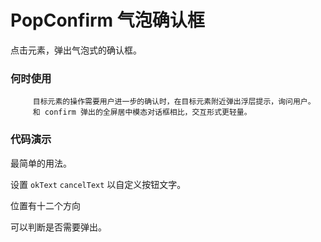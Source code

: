 
# PopConfirm 气泡确认框
 点击元素，弹出气泡式的确认框。
### 何时使用
 
         目标元素的操作需要用户进一步的确认时，在目标元素附近弹出浮层提示，询问用户。 
         和 confirm 弹出的全屏居中模态对话框相比，交互形式更轻量。 
      
### 代码演示
 
 最简单的用法。
 <!-- example(popconfirm-basic) -->
 设置 `okText` `cancelText` 以自定义按钮文字。
 <!-- example(popconfirm-local) -->
 位置有十二个方向
 <!-- example(popconfirm-location) -->
 可以判断是否需要弹出。
 <!-- example(popconfirm-kick) -->
